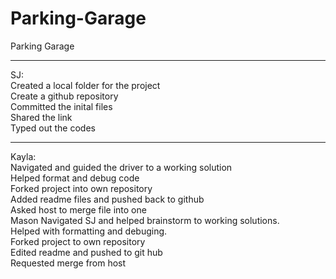 # Parking-Garage
Parking Garage
<hr>
SJ: <br />
Created a local folder for the project <br />
Create a github repository <br />
Committed the inital files <br />
Shared the link <br />
Typed out the codes <br />
<hr>
Kayla: <br />
Navigated and guided the driver to a working solution <br />
Helped format and debug code <br />
Forked project into own repository <br />
Added readme files and pushed back to github <br />
Asked host to merge file into one <br />
Mason 
Navigated SJ and helped brainstorm to working solutions.<br />
Helped with formatting and debuging. <br />
Forked project to own repository <br />
Edited readme and pushed to git hub <br />
Requested merge from host <br />
